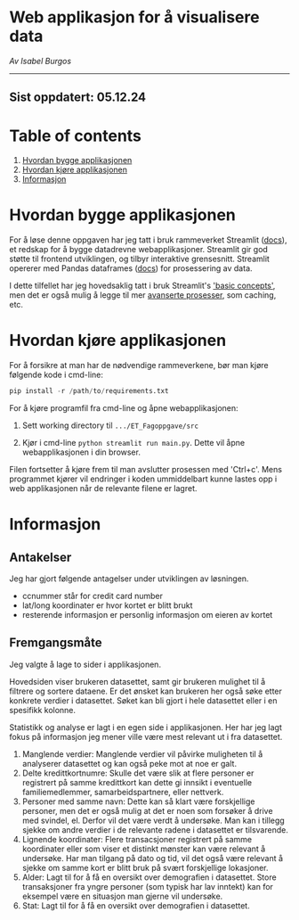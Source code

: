 Web applikasjon for å visualisere data
==============================
*Av Isabel Burgos*

----
Sist oppdatert: 05.12.24
----

# Table of contents
1. [Hvordan bygge applikasjonen](#hvordan-bygge-applikasjonen)
2. [Hvordan kjøre applikasjonen](#hvordan-kjøre-applikasjonen)
3. [Informasjon](#informasjon)


# Hvordan bygge applikasjonen
For å løse denne oppgaven har jeg tatt i bruk rammeverket Streamlit ([docs](https://docs.streamlit.io/)), et redskap for å bygge datadrevne webapplikasjoner. Streamlit gir god støtte til frontend utviklingen, og tilbyr interaktive grensesnitt. Streamlit opererer med Pandas dataframes ([docs](https://pandas.pydata.org/docs/reference/frame.html)) for prosessering av data.

I dette tilfellet har jeg hovedsaklig tatt i bruk Streamlit's ['basic concepts'](https://docs.streamlit.io/get-started/fundamentals/main-concepts), men det er også mulig å legge til mer [avanserte prosesser](https://docs.streamlit.io/get-started/fundamentals/advanced-concepts), som caching, etc.

# Hvordan kjøre applikasjonen
For å forsikre at man har de nødvendige rammeverkene, bør man kjøre følgende kode i cmd-line:
```python
pip install -r /path/to/requirements.txt
```

For å kjøre programfil fra cmd-line og åpne webapplikasjonen:
1. Sett working directory til `.../ET_Fagoppgave/src`

2. Kjør i cmd-line ```python streamlit run main.py```. Dette vil åpne webapplikasjonen i din browser.

Filen fortsetter å kjøre frem til man avslutter prosessen med 'Ctrl+c'. Mens programmet kjører vil endringer i koden ummiddelbart kunne lastes opp i web applikasjonen når de relevante filene er lagret. 

# Informasjon
## Antakelser
Jeg har gjort følgende antagelser under utviklingen av løsningen.
- ccnummer står for credit card number
- lat/long koordinater er hvor kortet er blitt brukt
- resterende informasjon er personlig informasjon om eieren av kortet

## Fremgangsmåte
Jeg valgte å lage to sider i applikasjonen. 

Hovedsiden viser brukeren datasettet, samt gir brukeren mulighet til å filtrere og sortere dataene. Er det ønsket kan brukeren her også søke etter konkrete verdier i datasettet. Søket kan bli gjort i hele datasettet eller i en spesifikk kolonne.

Statistikk og analyse er lagt i en egen side i applikasjonen. Her har jeg lagt fokus på informasjon jeg mener ville være mest relevant ut i fra datasettet.
1. Manglende verdier: Manglende verdier vil påvirke muligheten til å analyserer datasettet og kan også peke mot at noe er galt.
2. Delte kredittkortnumre: Skulle det være slik at flere personer er registrert på samme kredittkort kan dette gi innsikt i eventuelle familiemedlemmer, samarbeidspartnere, eller nettverk.
3. Personer med samme navn: Dette kan så klart være forskjellige personer, men det er også mulig at det er noen som forsøker å drive med svindel, el. Derfor vil det være verdt å undersøke. Man kan i tillegg sjekke om andre verdier i de relevante radene i datasettet er tilsvarende.
4. Lignende koordinater: Flere transacsjoner registrert på samme koordinater eller som viser et distinkt mønster kan være relevant å undersøke. Har man tilgang på dato og tid, vil det også være relevant å sjekke om samme kort er blitt bruk på svært forskjellige lokasjoner.
5. Alder: Lagt til for å få en oversikt over demografien i datasettet. Store transaksjoner fra yngre personer (som typisk har lav inntekt) kan for eksempel være en situasjon man gjerne vil undersøke.
6. Stat: Lagt til for å få en oversikt over demografien i datasettet.
